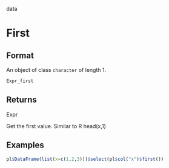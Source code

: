 data

# First

## Format

An object of class `character` of length 1.

```r
Expr_first
```

## Returns

Expr

Get the first value. Similar to R head(x,1)

## Examples

```r
pl$DataFrame(list(x=c(1,2,3)))$select(pl$col("x")$first())
```